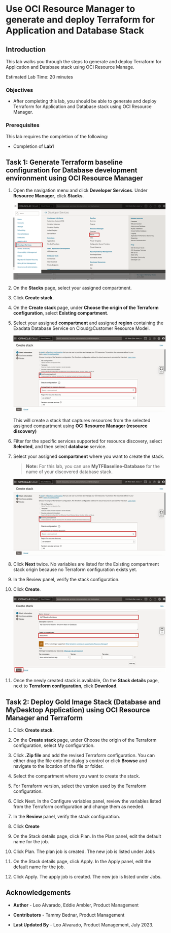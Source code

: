 # Use OCI Resource Manager to generate and deploy Terraform for Application and Database Stack


## Introduction

This lab walks you through the steps to generate and deploy Terraform for Application and Database stack using OCI Resource Manage.

Estimated Lab Time: 20 minutes


### Objectives

-   After completing this lab, you should be able to generate and deploy Terraform for Application and Database stack using OCI Resource Manager.


### Prerequisites

This lab requires the completion of the following:

* Completion of **Lab1**

## Task 1: Generate Terraform baseline configuration for Database development environment using OCI Resource Manager

1. Open the navigation menu and click **Developer Services**. Under **Resource Manager**, click **Stacks**.
   
   ![Launch ORM Stacks](./images/oci-menu-orm.png " ")

2. On the **Stacks** page, select your assigned compartment.

3. Click **Create stack**.

4. On the **Create stack** page, under **Choose the origin of the Terraform configuration**, select **Existing compartment**.

5. Select your assigned **compartment** and assigned **region** containing the Exadata Database Service on Cloud@Customer Resource Model.

    ![select compartment for resource discovery](./images/orm-create-stack-from-compartment.png " ")

   This will create a stack that captures resources from the selected assigned compartment using **OCI Resource Manager (resource discovery)**

6. Filter for the specific services supported for resource discovery, select **Selected**, and then select  **database** service. 
   
7. Select your assigned **compartment** where you want to create the stack.
   
    >**Note:** For this lab, you can use **MyTFBaseline-Database** for the name of your discovered database stack.

    ![Select compartment to create stack](./images/orm-create-stack-from-compartment.png " ")

8. Click **Next** twice. No variables are listed for the Existing compartment stack origin because no Terraform configuration exists yet.

9.  In the Review panel, verify the stack configuration.

10. Click **Create**.

    ![Create your discovered database stack](./images/orm-create-stack.png " ")

11. Once the newly created stack is available, On the **Stack details** page, next to **Terraform configuration**, click **Download**.

## Task 2: Deploy Gold Image Stack (Database and MyDesktop Application) using OCI Resource Manager and Terraform

1. Click **Create stack**.

2. On the **Create stack** page, under Choose the origin of the Terraform configuration, select My configuration.

3. Click **.Zip file** and add the revised Terraform configuration. You can either drag the file onto the dialog's control or click **Browse** and navigate to the location of the file or folder.

4. Select the compartment where you want to create the stack.

5. For Terraform version, select the version used by the Terraform configuration.

6. Click Next. In the Configure variables panel, review the variables listed from the Terraform configuration and change them as needed.

7. In the **Review** panel, verify the stack configuration.

8. Click **Create**

9. On the Stack details page, click Plan. In the Plan panel, edit the default name for the job. 
    
10. Click Plan. The plan job is created. The new job is listed under Jobs
    
11. On the Stack details page, click Apply. In the Apply panel, edit the default name for the job. 
    
12. Click Apply. The apply job is created. The new job is listed under Jobs.

<!--
## Learn More

* Click [here](https://docs.public.oneportal.content.oci.oraclecloud.com/en-us/iaas/exadata/doc/ecc-create-first-db.html) to learn more about Creating an Oracle Database on Exadata Database Service.

-->

## Acknowledgements

* **Author** - Leo Alvarado, Eddie Ambler, Product Management

* **Contributors** - Tammy Bednar, Product Management

* **Last Updated By** - Leo Alvarado, Product Management, July 2023.
